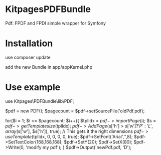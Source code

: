 KitpagesPDFBundle
=================

Pdf: FPDF and FPDI simple wrapper for Symfony


Installation
============
use composer update

add the new Bundle in app/appKernel.php

Use example
============

use Kitpages\PDFBundle\lib\PDF;


$pdf = new PDF();
$pagecount = $pdf->setSourceFile('oldPdf.pdf);

for($i = 1; $i <= $pagecount; $i++){
    $tplIdx = $pdf->importPage($i);
    $s = $pdf->getTemplatesize($tplIdx);
    $pdf->AddPage($s['h'] > $s['w'] ? 'P' : 'L', array($s['w'], $s['h']), true); // This gets it the right dimensions
    $pdf->useTemplate($tplIdx, 0, 0, 0, 0, true);
    $pdf->SetFont('Arial','',8);
    $pdf->SetTextColor(168,168,168);
    $pdf->SetY(20);
    $pdf->SetX(80);
    $pdf->Write(0, 'modify my pdf');
}
$pdf->Output('newPdf.pdf, 'D');
